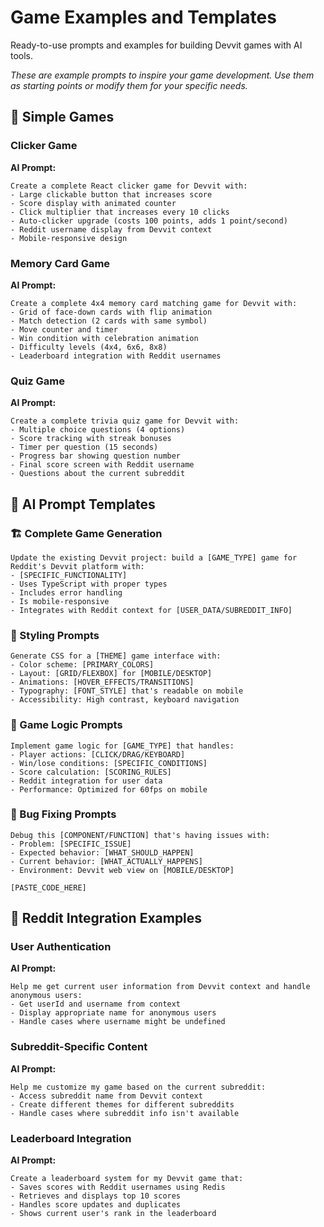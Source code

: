 # Game Examples and Templates

Ready-to-use prompts and examples for building Devvit games with AI tools.

*These are example prompts to inspire your game development. Use them as starting points or modify them for your specific needs.*

## 🎯 Simple Games

### Clicker Game

**AI Prompt:**
```
Create a complete React clicker game for Devvit with:
- Large clickable button that increases score
- Score display with animated counter
- Click multiplier that increases every 10 clicks
- Auto-clicker upgrade (costs 100 points, adds 1 point/second)
- Reddit username display from Devvit context
- Mobile-responsive design
```

### Memory Card Game

**AI Prompt:**
```
Create a complete 4x4 memory card matching game for Devvit with:
- Grid of face-down cards with flip animation
- Match detection (2 cards with same symbol)
- Move counter and timer
- Win condition with celebration animation
- Difficulty levels (4x4, 6x6, 8x8)
- Leaderboard integration with Reddit usernames
```

### Quiz Game

**AI Prompt:**
```
Create a complete trivia quiz game for Devvit with:
- Multiple choice questions (4 options)
- Score tracking with streak bonuses
- Timer per question (15 seconds)
- Progress bar showing question number
- Final score screen with Reddit username
- Questions about the current subreddit
```

## 🤖 AI Prompt Templates

### 🏗️ Complete Game Generation
```
Update the existing Devvit project: build a [GAME_TYPE] game for Reddit's Devvit platform with:
- [SPECIFIC_FUNCTIONALITY]
- Uses TypeScript with proper types
- Includes error handling
- Is mobile-responsive
- Integrates with Reddit context for [USER_DATA/SUBREDDIT_INFO]
```

### 🎨 Styling Prompts
```
Generate CSS for a [THEME] game interface with:
- Color scheme: [PRIMARY_COLORS]
- Layout: [GRID/FLEXBOX] for [MOBILE/DESKTOP]
- Animations: [HOVER_EFFECTS/TRANSITIONS]
- Typography: [FONT_STYLE] that's readable on mobile
- Accessibility: High contrast, keyboard navigation
```

### 🎯 Game Logic Prompts
```
Implement game logic for [GAME_TYPE] that handles:
- Player actions: [CLICK/DRAG/KEYBOARD]
- Win/lose conditions: [SPECIFIC_CONDITIONS]
- Score calculation: [SCORING_RULES]
- Reddit integration for user data
- Performance: Optimized for 60fps on mobile
```

### 🐛 Bug Fixing Prompts
```
Debug this [COMPONENT/FUNCTION] that's having issues with:
- Problem: [SPECIFIC_ISSUE]
- Expected behavior: [WHAT_SHOULD_HAPPEN]
- Current behavior: [WHAT_ACTUALLY_HAPPENS]
- Environment: Devvit web view on [MOBILE/DESKTOP]

[PASTE_CODE_HERE]
```

## 🔗 Reddit Integration Examples

### User Authentication
**AI Prompt:**
```
Help me get current user information from Devvit context and handle anonymous users:
- Get userId and username from context
- Display appropriate name for anonymous users
- Handle cases where username might be undefined
```

### Subreddit-Specific Content
**AI Prompt:**
```
Help me customize my game based on the current subreddit:
- Access subreddit name from Devvit context
- Create different themes for different subreddits
- Handle cases where subreddit info isn't available
```

### Leaderboard Integration
**AI Prompt:**
```
Create a leaderboard system for my Devvit game that:
- Saves scores with Reddit usernames using Redis
- Retrieves and displays top 10 scores
- Handles score updates and duplicates
- Shows current user's rank in the leaderboard
```
